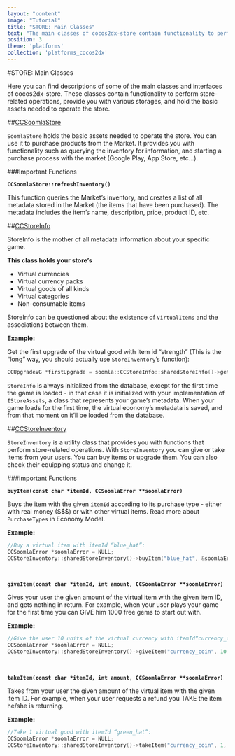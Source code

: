 ```yaml
---
layout: "content"
image: "Tutorial"
title: "STORE: Main Classes"
text: "The main classes of cocos2dx-store contain functionality to perform store-related operations, provide you with different storages, and hold the basic assets needed to operate the store."
position: 3
theme: 'platforms'
collection: 'platforms_cocos2dx'
---
```


#STORE: Main Classes

Here you can find descriptions of some of the main classes and interfaces of cocos2dx-store. These classes contain functionality to perform store-related operations, provide you with various storages, and hold the basic assets needed to operate the store.

##[CCSoomlaStore](https://github.com/soomla/cocos2dx-store/blob/master/Soomla/CCSoomlaStore.h)

`SoomlaStore` holds the basic assets needed to operate the store. You can use it to purchase products from the Market. It provides you with functionality such as querying the inventory for information, and starting a purchase process with the market (Google Play, App Store, etc…).

###Important Functions

**`CCSoomlaStore::refreshInventory()`**

This function queries the Market’s inventory, and creates a list of all metadata stored in the Market (the items that have been purchased). The metadata includes the item’s name, description, price, product ID, etc.

##[CCStoreInfo](https://github.com/soomla/cocos2dx-store/blob/master/Soomla/data/CCStoreInfo.h)

StoreInfo is the mother of all metadata information about your specific game.

**This class holds your store’s**

- Virtual currencies
- Virtual currency packs
- Virtual goods of all kinds
- Virtual categories
- Non-consumable items

StoreInfo can be questioned about the existence of `VirtualItem`s and the associations between them.

**Example:**

Get the first upgrade of the virtual good with item id “strength” (This is the “long” way, you should actually use `StoreInventory`’s function):

``` cpp
CCUpgradeVG *firstUpgrade = soomla::CCStoreInfo::sharedStoreInfo()->getFirstUpgradeForVirtualGood("strength");
```

`StoreInfo` is always initialized from the database, except for the first time the game is loaded - in that case it is initialized with your implementation of `IStoreAssets`, a class that represents your game’s metadata. When your game loads for the first time, the virtual economy’s metadata is saved, and from that moment on it’ll be loaded from the database.

##[CCStoreInventory](https://github.com/soomla/cocos2dx-store/blob/master/Soomla/CCStoreInventory.h)

`StoreInventory` is a utility class that provides you with functions that perform store-related operations. With `StoreInventory` you can give or take items from your users. You can buy items or upgrade them. You can also check their equipping status and change it.

###Important Functions

**`buyItem(const char *itemId, CCSoomlaError **soomlaError)`**

Buys the item with the given `itemId` according to its purchase type - either with real money ($$$) or with other virtual items. Read more about `PurchaseTypes` in Economy Model.

**Example:**

``` cpp
//Buy a virtual item with itemId “blue_hat”:
CCSoomlaError *soomlaError = NULL;
CCStoreInventory::sharedStoreInventory()->buyItem("blue_hat", &soomlaError);
```
<br>

**`giveItem(const char *itemId, int amount, CCSoomlaError **soomlaError)`**

Gives your user the given amount of the virtual item with the given item ID, and gets nothing in return. For example, when your user plays your game for the first time you can GIVE him 1000 free gems to start out with.

**Example:**

``` cpp
//Give the user 10 units of the virtual currency with itemId“currency_coin”:
CCSoomlaError *soomlaError = NULL;
CCStoreInventory::sharedStoreInventory()->giveItem("currency_coin", 10, &soomlaError);
```
<br>

**`takeItem(const char *itemId, int amount, CCSoomlaError **soomlaError)`**

Takes from your user the given amount of the virtual item with the given item ID. For example, when your user requests a refund you TAKE the item he/she is returning.

**Example:**

``` cpp
//Take 1 virtual good with itemId “green_hat”:
CCSoomlaError *soomlaError = NULL;
CCStoreInventory::sharedStoreInventory()->takeItem("currency_coin", 1, &soomlaError);
```
